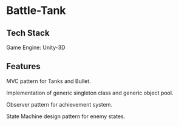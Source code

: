 # Battle-Tank




## Tech Stack

Game Engine: Unity-3D


## Features

MVC pattern for Tanks and Bullet.

Implementation of generic singleton class and generic object pool.

Observer pattern for achievement system.

State Machine design pattern for enemy states.



